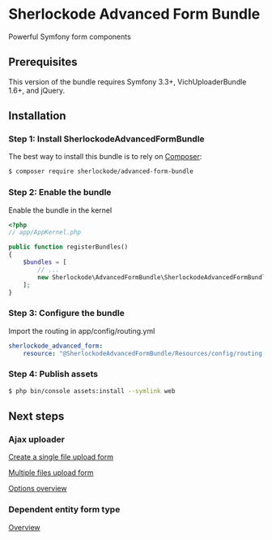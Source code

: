 Sherlockode Advanced Form Bundle
================================

Powerful Symfony form components

## Prerequisites

This version of the bundle requires Symfony 3.3+, VichUploaderBundle 1.6+, and jQuery.

## Installation

### Step 1: Install SherlockodeAdvancedFormBundle

The best way to install this bundle is to rely on [Composer](https://getcomposer.org/):

``` bash
$ composer require sherlockode/advanced-form-bundle
```

### Step 2: Enable the bundle

Enable the bundle in the kernel

``` php
<?php
// app/AppKernel.php

public function registerBundles()
{
    $bundles = [
        // ...
        new Sherlockode\AdvancedFormBundle\SherlockodeAdvancedFormBundle(),
    ];
}
```

### Step 3: Configure the bundle

Import the routing in app/config/routing.yml

``` yaml
sherlockode_advanced_form:
    resource: "@SherlockodeAdvancedFormBundle/Resources/config/routing.yml"
```

### Step 4: Publish assets

```bash
$ php bin/console assets:install --symlink web
```

## Next steps

### Ajax uploader

[Create a single file upload form](Resources/doc/single_file_upload.md)

[Multiple files upload form](Resources/doc/multiple_files_upload.md)

[Options overview](Resources/doc/options_overview.md)

### Dependent entity form type

[Overview](Resources/doc/dependent_entity.md)
